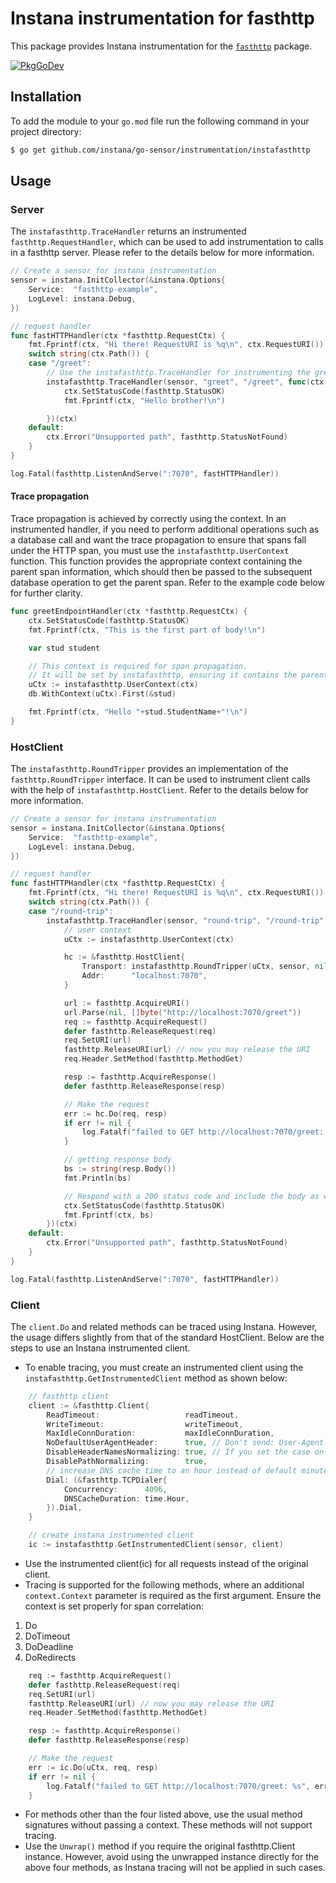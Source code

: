Instana instrumentation for fasthttp
=====================================

This package provides Instana instrumentation for the [`fasthttp`](https://pkg.go.dev/github.com/valyala/fasthttp) package.

[![PkgGoDev](https://pkg.go.dev/badge/github.com/instana/go-sensor/instrumentation/instafasthttp)](https://pkg.go.dev/badge/github.com/instana/go-sensor/instrumentation/instafasthttp)

Installation
------------

To add the module to your `go.mod` file run the following command in your project directory:

```bash
$ go get github.com/instana/go-sensor/instrumentation/instafasthttp
```

Usage
-----

### Server
The `instafasthttp.TraceHandler` returns an instrumented `fasthttp.RequestHandler`, which can be used to add instrumentation to calls in a fasthttp server. Please refer to the details below for more information.

```go
// Create a sensor for instana instrumentation
sensor = instana.InitCollector(&instana.Options{
	Service:  "fasthttp-example",
	LogLevel: instana.Debug,
})

// request handler
func fastHTTPHandler(ctx *fasthttp.RequestCtx) {
	fmt.Fprintf(ctx, "Hi there! RequestURI is %q\n", ctx.RequestURI())
	switch string(ctx.Path()) {
	case "/greet":
        // Use the instafasthttp.TraceHandler for instrumenting the greet handler
		instafasthttp.TraceHandler(sensor, "greet", "/greet", func(ctx *fasthttp.RequestCtx) {
			ctx.SetStatusCode(fasthttp.StatusOK)
			fmt.Fprintf(ctx, "Hello brother!\n")

		})(ctx)
	default:
		ctx.Error("Unsupported path", fasthttp.StatusNotFound)
	}
}

log.Fatal(fasthttp.ListenAndServe(":7070", fastHTTPHandler))

```

#### Trace propagation

Trace propagation is achieved by correctly using the context. In an instrumented handler, if you need to perform additional operations such as a database call and want the trace propagation to ensure that spans fall under the HTTP span, you must use the `instafasthttp.UserContext` function. This function provides the appropriate context containing the parent span information, which should then be passed to the subsequent database operation to get the parent span. Refer to the example code below for further clarity.

```go
func greetEndpointHandler(ctx *fasthttp.RequestCtx) {
	ctx.SetStatusCode(fasthttp.StatusOK)
	fmt.Fprintf(ctx, "This is the first part of body!\n")

	var stud student

	// This context is required for span propagation.
	// It will be set by instafasthttp, ensuring it contains the parent span info.
	uCtx := instafasthttp.UserContext(ctx)
	db.WithContext(uCtx).First(&stud)

	fmt.Fprintf(ctx, "Hello "+stud.StudentName+"!\n")
}
```

### HostClient

The `instafasthttp.RoundTripper` provides an implementation of the `fasthttp.RoundTripper` interface. It can be used to instrument client calls with the help of `instafasthttp.HostClient`. Refer to the details below for more information.

```go
// Create a sensor for instana instrumentation
sensor = instana.InitCollector(&instana.Options{
	Service:  "fasthttp-example",
	LogLevel: instana.Debug,
})

// request handler
func fastHTTPHandler(ctx *fasthttp.RequestCtx) {
	fmt.Fprintf(ctx, "Hi there! RequestURI is %q\n", ctx.RequestURI())
	switch string(ctx.Path()) {
	case "/round-trip":
		instafasthttp.TraceHandler(sensor, "round-trip", "/round-trip", func(ctx *fasthttp.RequestCtx) {
			// user context
			uCtx := instafasthttp.UserContext(ctx)

			hc := &fasthttp.HostClient{
				Transport: instafasthttp.RoundTripper(uCtx, sensor, nil),
				Addr:      "localhost:7070",
			}

			url := fasthttp.AcquireURI()
			url.Parse(nil, []byte("http://localhost:7070/greet"))
			req := fasthttp.AcquireRequest()
			defer fasthttp.ReleaseRequest(req)
			req.SetURI(url)
			fasthttp.ReleaseURI(url) // now you may release the URI
			req.Header.SetMethod(fasthttp.MethodGet)

			resp := fasthttp.AcquireResponse()
			defer fasthttp.ReleaseResponse(resp)

			// Make the request
			err := hc.Do(req, resp)
			if err != nil {
				log.Fatalf("failed to GET http://localhost:7070/greet: %s", err)
			}

			// getting response body
			bs := string(resp.Body())
			fmt.Println(bs)

			// Respond with a 200 status code and include the body as well
			ctx.SetStatusCode(fasthttp.StatusOK)
			fmt.Fprintf(ctx, bs)
		})(ctx)
	default:
		ctx.Error("Unsupported path", fasthttp.StatusNotFound)
	}
}

log.Fatal(fasthttp.ListenAndServe(":7070", fastHTTPHandler))

```
### Client 

The `client.Do` and related methods can be traced using Instana. However, the usage differs slightly from that of the standard HostClient. Below are the steps to use an Instana instrumented client.

- To enable tracing, you must create an instrumented client using the `instafasthttp.GetInstrumentedClient` method as shown below:

```go
	// fasthttp client
	client := &fasthttp.Client{
		ReadTimeout:                   readTimeout,
		WriteTimeout:                  writeTimeout,
		MaxIdleConnDuration:           maxIdleConnDuration,
		NoDefaultUserAgentHeader:      true, // Don't send: User-Agent: fasthttp
		DisableHeaderNamesNormalizing: true, // If you set the case on your headers correctly you can enable this
		DisablePathNormalizing:        true,
		// increase DNS cache time to an hour instead of default minute
		Dial: (&fasthttp.TCPDialer{
			Concurrency:      4096,
			DNSCacheDuration: time.Hour,
		}).Dial,
	}

	// create instana instrumented client
	ic := instafasthttp.GetInstrumentedClient(sensor, client)
```
- Use the instrumented client(ic) for all requests instead of the original client.
- Tracing is supported for the following methods, where an additional `context.Context` parameter is required as the first argument. Ensure the context is set properly for span correlation:
1. Do
2. DoTimeout
3. DoDeadline
4. DoRedirects

```go
	req := fasthttp.AcquireRequest()
	defer fasthttp.ReleaseRequest(req)
	req.SetURI(url)
	fasthttp.ReleaseURI(url) // now you may release the URI
	req.Header.SetMethod(fasthttp.MethodGet)

	resp := fasthttp.AcquireResponse()
	defer fasthttp.ReleaseResponse(resp)

	// Make the request
	err := ic.Do(uCtx, req, resp)
	if err != nil {
		log.Fatalf("failed to GET http://localhost:7070/greet: %s", err)
	}
```

- For methods other than the four listed above, use the usual method signatures without passing a context. These methods will not support tracing.
- Use the `Unwrap()` method if you require the original fasthttp.Client instance. However, avoid using the unwrapped instance directly for the above four methods, as Instana tracing will not be applied in such cases.
